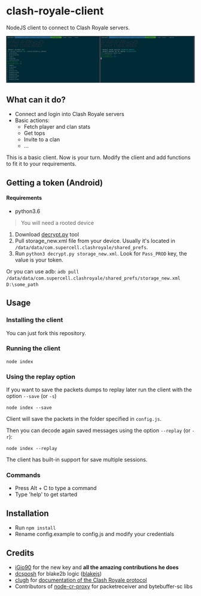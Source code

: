 # clash-royale-client
NodeJS client to connect to Clash Royale servers.

![](https://raw.githubusercontent.com/aperpen/clash-royale-client/master/screenshot.png)

## What can it do?
* Connect and login into Clash Royale servers
* Basic actions:
    - Fetch player and clan stats
    - Get tops
    - Invite to a clan
    - ...

This is a basic client. Now is your turn. Modify the client and add functions to fit it to your requirements.

## Getting a token (Android)
#### Requirements
* python3.6
> You will need a rooted device

1. Download [decrypt.py](https://gist.github.com/aperpen/79600a80bf64a9df40a171324c951212) tool
2. Pull storage_new.xml file from your device. Usually it's located in `/data/data/com.supercell.clashroyale/shared_prefs`.
3. Run `python3 decrypt.py storage_new.xml`. Look for `Pass_PROD` key, the value is your token.

Or you can use adb:
`adb pull /data/data/com.supercell.clashroyale/shared_prefs/storage_new.xml D:\some_path`
## Usage
### Installing the client
You can just fork this repository.
### Running the client  
```
node index
```

### Using the replay option
If you want to save the packets dumps to replay later run the client with the option `--save` (or `-s`)
```
node index --save
```
Client will save the packets in the folder specified in `config.js`.

Then you can decode again saved messages using the option `--replay` (or `-r`):
```
node index --replay
```
The client has built-in support for save multiple sessions.

### Commands
- Press Alt + C to type a command
- Type 'help' to get started

## Installation
- Run `npm install`
- Rename config.example to config.js and modify your credentials

## Credits
- [iGio90](https://github.com/iGio90) for the new key and **all the amazing contributions he does**
- [dcsposh](https://github.com/dcposch) for blake2b logic ([blakejs](https://github.com/dcposch/blakejs))
- [clugh](https://github.com/clugh) for [documentation of the Clash Royale protocol](https://github.com/clugh/cocdp/wiki/Protocol)
- Contributors of [node-cr-proxy](https://github.com/royale-proxy/node-cr-proxy/) for packetreceiver and bytebuffer-sc libs
